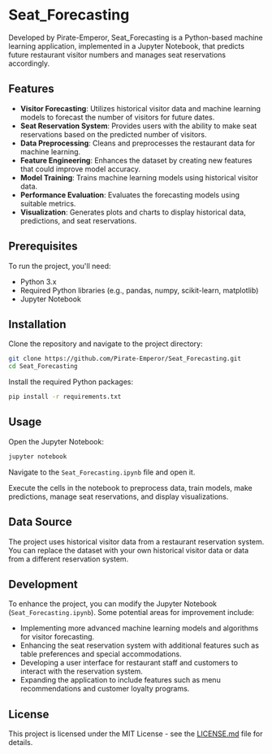 # Seat_Forecasting

Developed by Pirate-Emperor, Seat_Forecasting is a Python-based machine learning application, implemented in a Jupyter Notebook, that predicts future restaurant visitor numbers and manages seat reservations accordingly.

## Features

- **Visitor Forecasting**: Utilizes historical visitor data and machine learning models to forecast the number of visitors for future dates.
- **Seat Reservation System**: Provides users with the ability to make seat reservations based on the predicted number of visitors.
- **Data Preprocessing**: Cleans and preprocesses the restaurant data for machine learning.
- **Feature Engineering**: Enhances the dataset by creating new features that could improve model accuracy.
- **Model Training**: Trains machine learning models using historical visitor data.
- **Performance Evaluation**: Evaluates the forecasting models using suitable metrics.
- **Visualization**: Generates plots and charts to display historical data, predictions, and seat reservations.

## Prerequisites

To run the project, you'll need:

- Python 3.x
- Required Python libraries (e.g., pandas, numpy, scikit-learn, matplotlib)
- Jupyter Notebook

## Installation

Clone the repository and navigate to the project directory:

```bash
git clone https://github.com/Pirate-Emperor/Seat_Forecasting.git
cd Seat_Forecasting
```

Install the required Python packages:

```bash
pip install -r requirements.txt
```

## Usage

Open the Jupyter Notebook:

```bash
jupyter notebook
```

Navigate to the `Seat_Forecasting.ipynb` file and open it.

Execute the cells in the notebook to preprocess data, train models, make predictions, manage seat reservations, and display visualizations.

## Data Source

The project uses historical visitor data from a restaurant reservation system. You can replace the dataset with your own historical visitor data or data from a different reservation system.

## Development

To enhance the project, you can modify the Jupyter Notebook (`Seat_Forecasting.ipynb`). Some potential areas for improvement include:

- Implementing more advanced machine learning models and algorithms for visitor forecasting.
- Enhancing the seat reservation system with additional features such as table preferences and special accommodations.
- Developing a user interface for restaurant staff and customers to interact with the reservation system.
- Expanding the application to include features such as menu recommendations and customer loyalty programs.

## License

This project is licensed under the MIT License - see the [LICENSE.md](LICENSE.md) file for details.
